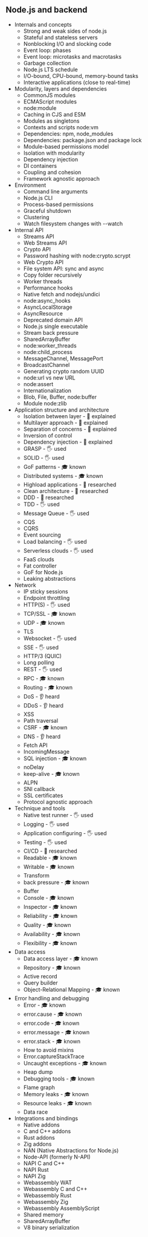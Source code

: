 ## Node.js and backend

- Internals and concepts
  - Strong and weak sides of node.js
  - Stateful and stateless servers
  - Nonblocking I/O and slocking code
  - Event loop: phases
  - Event loop: microtasks and macrotasks
  - Garbage collection
  - Node.js LTS schedule
  - I/O-bound, CPU-bound, memory-bound tasks
  - Interactive applications (close to real-time)
- Modularity, layers and dependencies
  - CommonJS modules
  - ECMAScript modules
  - node:module
  - Caching in CJS and ESM
  - Modules as singletons
  - Contexts and scripts node:vm
  - Dependencies: npm, node_modules
  - Dependencies: package.json and package lock
  - Module-based permissions model
  - Isolation with modularity
  - Dependency injection
  - DI containers
  - Coupling and cohesion
  - Framework agnostic approach
- Environment
  - Command line arguments
  - Node.js CLI
  - Process-based permissions
  - Graceful shutdown
  - Clustering
  - Watch filesystem changes with --watch
- Internal API
  - Streams API
  - Web Streams API
  - Crypto API
  - Password hashing with node:crypto.scrypt
  - Web Crypto API
  - File system API: sync and async
  - Copy folder recursively
  - Worker threads
  - Performance hooks
  - Native fetch and nodejs/undici
  - node:async_hooks
  - AsyncLocalStorage
  - AsyncResource
  - Deprecated domain API
  - Node.js single executable
  - Stream back pressure
  - SharedArrayBuffer
  - node:worker_threads
  - node:child_process
  - MessageChannel, MessagePort
  - BroadcastChannel
  - Generating crypto random UUID
  - node:url vs new URL
  - node:assert
  - Internationalization
  - Blob, File, Buffer, node:buffer
  - Module node:zlib
- Application structure and architecture
  - Isolation between layer - 🙋 explained 
  - Multilayer approach - 🙋 explained 
  - Separation of concerns - 🙋 explained 
  - Inversion of control
  - Dependency injection - 🙋 explained 
  - GRASP - 🖐️ used
  - SOLID - 🖐️ used
  - GoF patterns - 🎓 known
  - Distributed systems - 🎓 known
  - Highload applications - 🔬 researched
  - Clean architecture - 🔬 researched
  - DDD - 🔬 researched
  - TDD - 🖐️ used
  - Message Queue - 🖐️ used
  - CQS
  - CQRS
  - Event sourcing
  - Load balancing - 🖐️ used
  - Serverless clouds - 🖐️ used
  - FaaS clouds
  - Fat controller
  - GoF for Node.js
  - Leaking abstractions
- Network
  - IP sticky sessions
  - Endpoint throttling
  - HTTP(S) - 🖐️ used
  - TCP/SSL - 🎓 known
  - UDP - 🎓 known
  - TLS
  - Websocket - 🖐️ used
  - SSE - 🖐️ used
  - HTTP/3 (QUIC)
  - Long polling
  - REST - 🖐️ used
  - RPC - 🎓 known
  - Routing - 🎓 known
  - DoS - 👂 heard 
  - DDoS - 👂 heard 
  - XSS
  - Path traversal
  - CSRF - 🎓 known
  - DNS - 👂 heard 
  - Fetch API
  - IncomingMessage
  - SQL injection - 🎓 known
  - noDelay
  - keep-alive - 🎓 known
  - ALPN
  - SNI callback
  - SSL certificates
  - Protocol agnostic approach
- Technique and tools
  - Native test runner - 🖐️ used
  - Logging - 🖐️ used
  - Application configuring - 🖐️ used
  - Testing - 🖐️ used
  - CI/CD - 🔬 researched
  - Readable - 🎓 known
  - Writable - 🎓 known
  - Transform
  - back pressure - 🎓 known
  - Buffer
  - Console - 🎓 known
  - Inspector - 🎓 known
  - Reliability - 🎓 known
  - Quality - 🎓 known
  - Availability - 🎓 known
  - Flexibility - 🎓 known
- Data access
  - Data access layer - 🎓 known
  - Repository - 🎓 known
  - Active record
  - Query builder
  - Object-Relational Mapping - 🎓 known
- Error handling and debugging
  - Error - 🎓 known
  - error.cause - 🎓 known
  - error.code - 🎓 known
  - error.message - 🎓 known
  - error.stack - 🎓 known
  - How to avoid mixins
  - Error.captureStackTrace
  - Uncaught exceptions - 🎓 known
  - Heap dump
  - Debugging tools - 🎓 known
  - Flame graph
  - Memory leaks - 🎓 known
  - Resource leaks - 🎓 known
  - Data race
- Integrations and bindings
  - Native addons
  - C and C++ addons
  - Rust addons
  - Zig addons
  - NAN (Native Abstractions for Node.js)
  - Node-API (formerly N-API)
  - NAPI C and C++
  - NAPI Rust
  - NAPI Zig
  - Webassembly WAT
  - Webassembly C and C++
  - Webassembly Rust
  - Webassembly Zig
  - Webassembly AssemblyScript
  - Shared memory
  - SharedArrayBuffer
  - V8 binary serialization
